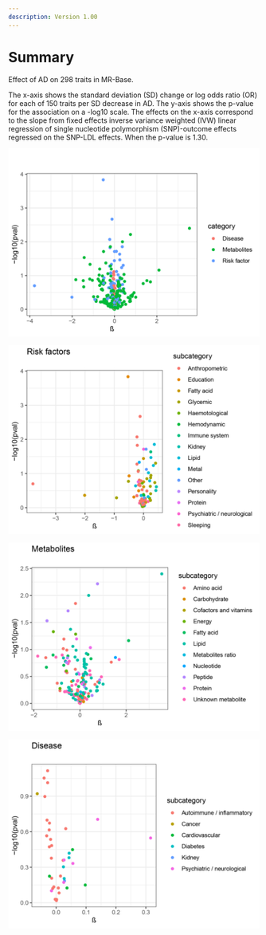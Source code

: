 ```yaml
---
description: Version 1.00
---
```


# Summary

Effect of AD on 298 traits in MR-Base.

The x-axis shows the standard deviation \(SD\) change or log odds ratio \(OR\) for each of 150 traits per SD decrease in AD. The y-axis shows the p-value for the association on a -log10 scale. The effects on the x-axis correspond to the slope from fixed effects inverse variance weighted \(IVW\) linear regression of single nucleotide polymorphism \(SNP\)-outcome effects regressed on the SNP-LDL effects. When the p-value is  1.30.

![](.gitbook/assets/tu-pian.png)

![](.gitbook/assets/tu-pian%20%281%29.png)

![](.gitbook/assets/tu-pian%20%282%29.png)

![](.gitbook/assets/tu-pian%20%283%29.png)



